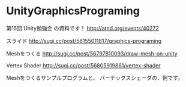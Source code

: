 UnityGraphicsPrograming
=======================

第15回 Unity勉強会 の資料です！
http://atnd.org/events/40272

スライド
http://sugi.cc/post/56155011817/graphics-programing

Meshをつくる
http://sugi.cc/post/56797810093/draw-mesh-on-unity

Vertex Shader
http://sugi.cc/post/56805919861/vertex-shader

Meshをつくるサンプルプログラムと、
バーテックスシェーダの、例です。
